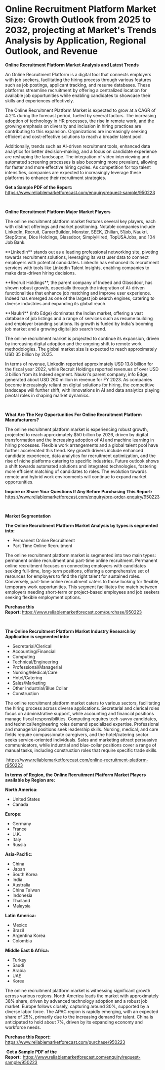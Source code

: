 <p><h1>Online Recruitment Platform Market Size: Growth Outlook from 2025 to 2032, projecting at Market's Trends Analysis by Application, Regional Outlook, and Revenue</h1></p><p><strong>Online Recruitment Platform Market Analysis and Latest Trends</strong></p>
<p><p>An Online Recruitment Platform is a digital tool that connects employers with job seekers, facilitating the hiring process through various features such as job postings, applicant tracking, and resume databases. These platforms streamline recruitment by offering a centralized location for available job opportunities while enabling candidates to showcase their skills and experiences effectively.</p><p>The Online Recruitment Platform Market is expected to grow at a CAGR of 4.2% during the forecast period, fueled by several factors. The increasing adoption of technology in HR processes, the rise in remote work, and the growing emphasis on diversity and inclusion in hiring practices are contributing to this expansion. Organizations are increasingly seeking efficient and cost-effective solutions to reach a broader talent pool. </p><p>Additionally, trends such as AI-driven recruitment tools, enhanced data analytics for better decision-making, and a focus on candidate experience are reshaping the landscape. The integration of video interviewing and automated screening processes is also becoming more prevalent, allowing for faster and more effective hiring cycles. As competition for top talent intensifies, companies are expected to increasingly leverage these platforms to enhance their recruitment strategies.</p></p>
<p><strong>Get a Sample PDF of the Report:&nbsp;</strong> <a href="https://www.reliablemarketforecast.com/enquiry/request-sample/950223?utm_campaign=3019&utm_medium=2&utm_source=Github&utm_content=ia&utm_term=18042025&utm_id=online-recruitment-platform">https://www.reliablemarketforecast.com/enquiry/request-sample/950223</a></p>
<p>&nbsp;</p>
<p><strong>Online Recruitment Platform Major Market Players</strong></p>
<p><p>The online recruitment platform market features several key players, each with distinct offerings and market positioning. Notable companies include LinkedIn, Recruit, CareerBuilder, Monster, SEEK, Zhilian, 51job, Naukri, StepStone, Dice Holdings, Glassdoor, SimplyHired, TopUSAJobs, and 104 Job Bank. </p><p>**LinkedIn** stands out as a leading professional networking site, pivoting towards recruitment solutions, leveraging its vast user data to connect employers with potential candidates. LinkedIn has enhanced its recruitment services with tools like LinkedIn Talent Insights, enabling companies to make data-driven hiring decisions. </p><p>**Recruit Holdings**, the parent company of Indeed and Glassdoor, has shown robust growth, especially through the integration of AI-driven functionalities that enhance job matching and improve user experience. Indeed has emerged as one of the largest job search engines, catering to diverse industries and expanding its global reach.</p><p>**Naukri** (info Edge) dominates the Indian market, offering a vast database of job listings and a range of services such as resume building and employer branding solutions. Its growth is fueled by India's booming job market and a growing digital job search trend.</p><p>The online recruitment market is projected to continue its expansion, driven by increasing digital adoption and the ongoing shift to remote work methodologies. The global market size is expected to reach approximately USD 35 billion by 2025.</p><p>In terms of revenue, LinkedIn reported approximately USD 13.8 billion for the fiscal year 2022, while Recruit Holdings reported revenues of over USD 3 billion from its Indeed segment. Naukri's parent company, info Edge, generated about USD 260 million in revenue for FY 2023. As companies become increasingly reliant on digital solutions for hiring, the competitive landscape will further shift, with innovations in AI and data analytics playing pivotal roles in shaping market dynamics.</p></p>
<p>&nbsp;</p>
<p><strong>What Are The Key Opportunities For Online Recruitment Platform Manufacturers?</strong></p>
<p><p>The online recruitment platform market is experiencing robust growth, projected to reach approximately $50 billion by 2026, driven by digital transformation and the increasing adoption of AI and machine learning in hiring processes. Flexible work arrangements and a global talent pool have further accelerated this trend. Key growth drivers include enhanced candidate experience, data analytics for recruitment optimization, and the rise of niche platforms catering to specific industries. Future outlook shows a shift towards automated solutions and integrated technologies, fostering more efficient matching of candidates to roles. The evolution towards remote and hybrid work environments will continue to expand market opportunities.</p></p>
<p><strong>Inquire or Share Your Questions If Any Before Purchasing This Report:</strong> <a href="https://www.reliablemarketforecast.com/enquiry/pre-order-enquiry/950223?utm_campaign=3019&utm_medium=2&utm_source=Github&utm_content=ia&utm_term=18042025&utm_id=online-recruitment-platform">https://www.reliablemarketforecast.com/enquiry/pre-order-enquiry/950223</a></p>
<p>&nbsp;</p>
<p><strong>Market Segmentation</strong></p>
<p><strong>The Online Recruitment Platform Market Analysis by types is segmented into:</strong></p>
<p><ul><li>Permanent Online Recruitment</li><li>Part Time Online Recruitment</li></ul></p>
<p><p>The online recruitment platform market is segmented into two main types: permanent online recruitment and part-time online recruitment. Permanent online recruitment focuses on connecting employers with candidates seeking full-time, long-term positions, offering a comprehensive set of resources for employers to find the right talent for sustained roles. Conversely, part-time online recruitment caters to those looking for flexible, temporary work opportunities. This segment facilitates the match between employers needing short-term or project-based employees and job seekers seeking flexible employment options.</p></p>
<p><strong>Purchase this Report:&nbsp;</strong><a href="https://www.reliablemarketforecast.com/purchase/950223?utm_campaign=3019&utm_medium=2&utm_source=Github&utm_content=ia&utm_term=18042025&utm_id=online-recruitment-platform">https://www.reliablemarketforecast.com/purchase/950223</a></p>
<p>&nbsp;</p>
<p><strong>The Online Recruitment Platform Market Industry Research by Application is segmented into:</strong></p>
<p><ul><li>Secretarial/Clerical</li><li>Accounting/Financial</li><li>Computing</li><li>Technical/Engineering</li><li>Professional/Managerial</li><li>Nursing/Medical/Care</li><li>Hotel/Catering</li><li>Sales/Marketing</li><li>Other Industrial/Blue Collar</li><li>Construction</li></ul></p>
<p><p>The online recruitment platform market caters to various sectors, facilitating the hiring process across diverse applications. Secretarial and clerical roles focus on administrative support, while accounting and financial positions manage fiscal responsibilities. Computing requires tech-savvy candidates, and technical/engineering roles demand specialized expertise. Professional and managerial positions seek leadership skills. Nursing, medical, and care fields require compassionate caregivers, and the hotel/catering sector seeks service-oriented individuals. Sales and marketing attract persuasive communicators, while industrial and blue-collar positions cover a range of manual tasks, including construction roles that require specific trade skills.</p></p>
<p><a href="https://www.reliablemarketforecast.com/online-recruitment-platform-r950223?utm_campaign=3019&utm_medium=2&utm_source=Github&utm_content=ia&utm_term=18042025&utm_id=online-recruitment-platform">&nbsp;https://www.reliablemarketforecast.com/online-recruitment-platform-r950223</a></p>
<p><strong>In terms of Region, the Online Recruitment Platform Market Players available by Region are:</strong></p>
<p>
    <p> <strong> North America: </strong>
        <ul>
            <li>United States</li>
            <li>Canada</li>
        </ul>
        </p> 
    <p> <strong> Europe: </strong>
        <ul>
            <li>Germany</li>
            <li>France</li>
            <li>U.K.</li>
            <li>Italy</li>
            <li>Russia</li>
        </ul>
        </p> 
    <p> <strong> Asia-Pacific: </strong>
        <ul>
            <li>China</li>
            <li>Japan</li>
            <li>South Korea</li>
            <li>India</li>
            <li>Australia</li>
            <li>China Taiwan</li>
            <li>Indonesia</li>
            <li>Thailand</li>
            <li>Malaysia</li>
        </ul>
        </p> 
    <p> <strong> Latin America: </strong>
        <ul>
            <li>Mexico</li>
            <li>Brazil</li>
            <li>Argentina Korea</li>
            <li>Colombia</li>
        </ul>
        </p> 
    <p> <strong> Middle East & Africa: </strong>
        <ul>
            <li>Turkey</li>
            <li>Saudi</li>
            <li>Arabia</li>
            <li>UAE</li>
            <li>Korea</li>
        </ul>
    </p>
    </p>
<p><p>The online recruitment platform market is witnessing significant growth across various regions. North America leads the market with approximately 38% share, driven by advanced technology adoption and a robust job market. Europe follows closely, capturing around 30%, supported by a diverse labor force. The APAC region is rapidly emerging, with an expected share of 25%, primarily due to the increasing demand for talent. China is anticipated to hold about 7%, driven by its expanding economy and workforce needs.</p></p>
<p><strong>Purchase this Report: </strong><a href="https://www.reliablemarketforecast.com/purchase/950223?utm_campaign=3019&utm_medium=2&utm_source=Github&utm_content=ia&utm_term=18042025&utm_id=online-recruitment-platform">https://www.reliablemarketforecast.com/purchase/950223</a></p>
<p>&nbsp;<strong>Get a Sample PDF of the Report:&nbsp;&nbsp;</strong><a href="https://www.reliablemarketforecast.com/enquiry/request-sample/950223?utm_campaign=3019&utm_medium=2&utm_source=Github&utm_content=ia&utm_term=18042025&utm_id=online-recruitment-platform">https://www.reliablemarketforecast.com/enquiry/request-sample/950223</a></p>
<p><strong></strong></p>
<p><p></p><p></p><p></p></p>